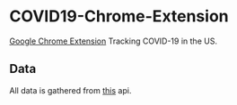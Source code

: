 # COVID19-Chrome-Extension
 [Google Chrome Extension](https://chrome.google.com/webstore/detail/covid-19-tracker/hneejppldokgoladcnbmfkedbilapddf) Tracking COVID-19 in the US.

## Data
All data is gathered from [this](http://covid19api.xapix.io) api.
